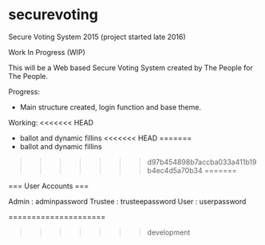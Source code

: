 # securevoting
Secure Voting System 2015 (project started late 2016)

Work In Progress (WIP)

This will be a Web based Secure Voting System created by The People for The People.

Progress:
* Main structure created, login function and base theme.

Working:
<<<<<<< HEAD
* ballot and dynamic fillins
<<<<<<< HEAD
=======
* ballot and dynamic fillins 
>>>>>>> d97b454898b7accba033a411b19b4ec4d5a70b34
=======

=== User Accounts ===

Admin : adminpassword
Trustee : trusteepassword
User : userpassword

=====================

>>>>>>> development
